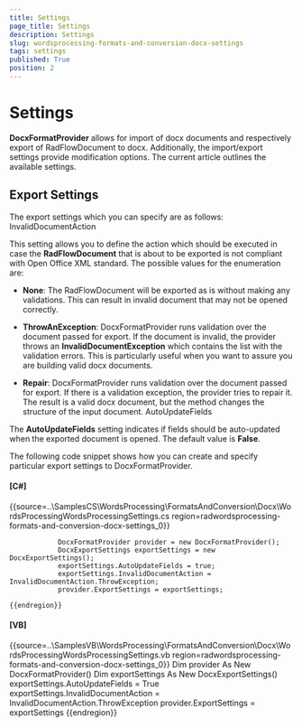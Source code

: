 ```yaml
---
title: Settings
page_title: Settings
description: Settings
slug: wordsprocessing-formats-and-conversion-docx-settings
tags: settings
published: True
position: 2
---
```


# Settings



__DocxFormatProvider__ allows for import of docx documents and respectively export of RadFlowDocument to docx. Additionally,
        the import/export settings provide modification options. The current article outlines the available settings.
      

## Export Settings

The export settings which you can specify are as follows:
        InvalidDocumentAction

This setting allows you to define the action which should be executed in case the __RadFlowDocument__ that is about to
                be exported is not compliant with Open Office XML standard. The possible values for the enumeration are:
              

* __None__: The RadFlowDocument will be exported as is without making any validations. This can result in invalid
                    document that may not be opened correctly.
                  

* __ThrowAnException__: DocxFormatProvider runs validation over the document passed for export. If the document is
                    invalid, the provider throws an __InvalidDocumentException__ which contains the list with the validation errors.
                    This is particularly useful when you want to assure you are building valid docx documents.
                  

* __Repair__: DocxFormatProvider runs validation over the document passed for export. If there is a validation
                    exception, the provider tries to repair it. The result is a valid docx document, but the method changes the structure of the input
                    document.
                  AutoUpdateFields

The __AutoUpdateFields__ setting indicates if fields should be auto-updated when the exported document is opened. The
                default value is __False__.
              

The following code snippet shows how you can create and specify particular export settings to DocxFormatProvider.
        

#### __[C#]__

{{source=..\SamplesCS\WordsProcessing\FormatsAndConversion\Docx\WordsProcessingWordsProcessingSettings.cs region=radwordsprocessing-formats-and-conversion-docx-settings_0}}
	            
	            DocxFormatProvider provider = new DocxFormatProvider();
	            DocxExportSettings exportSettings = new DocxExportSettings();
	            exportSettings.AutoUpdateFields = true;
	            exportSettings.InvalidDocumentAction = InvalidDocumentAction.ThrowException;
	            provider.ExportSettings = exportSettings;
	        
	{{endregion}}



#### __[VB]__

{{source=..\SamplesVB\WordsProcessing\FormatsAndConversion\Docx\WordsProcessingWordsProcessingSettings.vb region=radwordsprocessing-formats-and-conversion-docx-settings_0}}
	        Dim provider As New DocxFormatProvider()
	        Dim exportSettings As New DocxExportSettings()
	        exportSettings.AutoUpdateFields = True
	        exportSettings.InvalidDocumentAction = InvalidDocumentAction.ThrowException
	        provider.ExportSettings = exportSettings
	{{endregion}}


